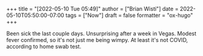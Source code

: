 +++
title = "[2022-05-10 Tue 05:49]"
author = ["Brian Wisti"]
date = 2022-05-10T05:50:00-07:00
tags = ["Now"]
draft = false
formatter = "ox-hugo"
+++

Been sick the last couple days. Unsurprising after a week in Vegas. Modest fever confirmed, so it's not just me being wimpy. At least it's not COVID, according to home swab test.